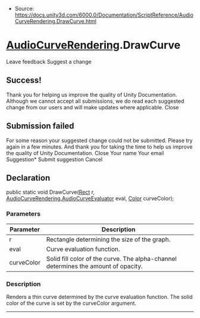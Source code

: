 * Source: https://docs.unity3d.com/6000.0/Documentation/ScriptReference/AudioCurveRendering.DrawCurve.html

#  [AudioCurveRendering](https://docs.unity3d.com/6000.0/Documentation/ScriptReference/AudioCurveRendering.html).DrawCurve
Leave feedback
Suggest a change
## Success!
Thank you for helping us improve the quality of Unity Documentation. Although we cannot accept all submissions, we do read each suggested change from our users and will make updates where applicable.
Close
## Submission failed
For some reason your suggested change could not be submitted. Please <a>try again</a> in a few minutes. And thank you for taking the time to help us improve the quality of Unity Documentation.
Close
Your name Your email Suggestion* Submit suggestion
Cancel
## Declaration
public static void DrawCurve([Rect](https://docs.unity3d.com/6000.0/Documentation/ScriptReference/Rect.html) r, [AudioCurveRendering.AudioCurveEvaluator](https://docs.unity3d.com/6000.0/Documentation/ScriptReference/AudioCurveRendering.AudioCurveEvaluator.html) eval, [Color](https://docs.unity3d.com/6000.0/Documentation/ScriptReference/Color.html) curveColor); 
### Parameters
Parameter | Description  
---|---  
r | Rectangle determining the size of the graph.  
eval | Curve evaluation function.  
curveColor | Solid fill color of the curve. The alpha-channel determines the amount of opacity.  
### Description
Renders a thin curve determined by the curve evaluation function. The solid color of the curve is set by the curveColor argument.
* * *
